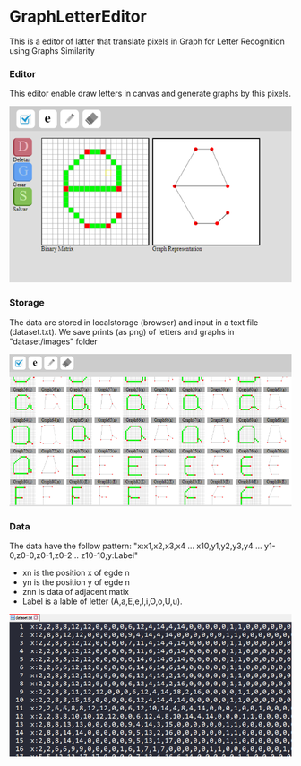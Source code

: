 # GraphLetterEditor

This is a editor of latter that translate pixels in Graph for Letter Recognition using Graphs Similarity

### Editor

This editor enable draw letters in canvas and generate graphs by this pixels.

![alt text](https://github.com/LuisAraujo/GraphLetterEditor/blob/master/printscreen01.png)

### Storage

The data are stored in localstorage (browser) and input in a text file (dataset.txt). We save prints (as png) of letters and graphs in "dataset/images" folder

![alt text](https://github.com/LuisAraujo/GraphLetterEditor/blob/master/printscreen2.png)

### Data

The data have the follow pattern: "x:x1,x2,x3,x4 ... x10,y1,y2,y3,y4 ... y1-0,z0-0,z0-1,z0-2 .. z10-10;y:Label"

- xn is the position x of egde n
- yn is the position y of egde n
- znn is data of adjacent matix
- Label is a lable of letter (A,a,E,e,I,i,O,o,U,u).

![alt text](https://github.com/LuisAraujo/GraphLetterEditor/blob/master/printscreen03.png)
